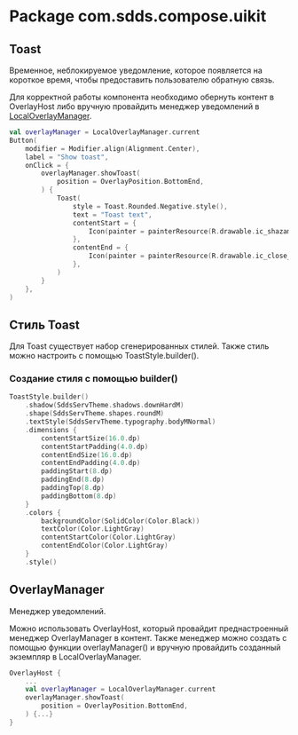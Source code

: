 # Package com.sdds.compose.uikit

## Toast

Временное, неблокируемое уведомление, которое появляется на короткое время, чтобы предоставить пользователю обратную связь.

Для корректной работы компонента необходимо обернуть контент в OverlayHost либо вручную провайдить менеджер уведомлений в [LocalOverlayManager](#overlaymanager).

```kotlin
val overlayManager = LocalOverlayManager.current
Button(
    modifier = Modifier.align(Alignment.Center),
    label = "Show toast",
    onClick = {
        overlayManager.showToast(
            position = OverlayPosition.BottomEnd,
        ) {
            Toast(
                style = Toast.Rounded.Negative.style(),
                text = "Toast text",
                contentStart = {
                    Icon(painter = painterResource(R.drawable.ic_shazam_16))
                },
                contentEnd = {
                    Icon(painter = painterResource(R.drawable.ic_close_16))
                },
            )
        }
    },
)
```

## Стиль Toast

Для Toast существует набор сгенерированных стилей. Также стиль можно настроить с помощью ToastStyle.builder().

### Создание стиля с помощью builder()

```kotlin
ToastStyle.builder()
    .shadow(SddsServTheme.shadows.downHardM)
    .shape(SddsServTheme.shapes.roundM)
    .textStyle(SddsServTheme.typography.bodyMNormal)
    .dimensions {
        contentStartSize(16.0.dp)
        contentStartPadding(4.0.dp)
        contentEndSize(16.0.dp)
        contentEndPadding(4.0.dp)
        paddingStart(8.dp)
        paddingEnd(8.dp)
        paddingTop(8.dp)
        paddingBottom(8.dp)
    }
    .colors {
        backgroundColor(SolidColor(Color.Black))
        textColor(Color.LightGray)
        contentStartColor(Color.LightGray)
        contentEndColor(Color.LightGray)
    }
    .style()
```

## OverlayManager

Менеджер уведомлений.

Можно использовать OverlayHost, который провайдит преднастроенный менеджер OverlayManager в контент.
Также менеджер можно создать с помощью функции overlayManager() и вручную провайдить созданный экземпляр в LocalOverlayManager.

```kotlin
OverlayHost {
    ...
    val overlayManager = LocalOverlayManager.current
    overlayManager.showToast(
        position = OverlayPosition.BottomEnd,
    ) {...}
}
```
